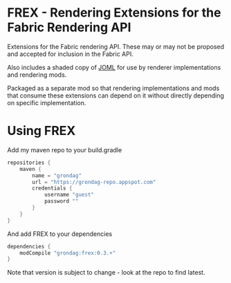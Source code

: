 # FREX - Rendering Extensions for the Fabric Rendering API

Extensions for the Fabric rendering API.  These may or may not be proposed and accepted for inclusion in the Fabric API.  

Also includes a shaded copy of [JOML](https://github.com/JOML-CI/JOML) for use by renderer implementations and rendering mods.

Packaged as a separate mod so that rendering implementations and mods that consume these extensions can
depend on it without directly depending on specific implementation.

# Using FREX

Add my maven repo to your build.gradle

```gradle
repositories {
    maven {
    	name = "grondag"
    	url = "https://grondag-repo.appspot.com"
    	credentials {
            username "guest"
            password ""
		}
    }
}
```

And add FREX to your dependencies

```gradle
dependencies {
	modCompile "grondag:frex:0.3.+"
}
```

Note that version is subject to change - look at the repo to find latest.
